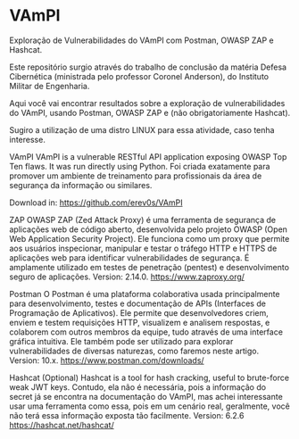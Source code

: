 # VAmPI
Exploração de Vulnerabilidades do VAmPI com Postman, OWASP ZAP e Hashcat. 

Este repositório surgio através do trabalho de conclusão da matéria Defesa Cibernética (ministrada pelo professor Coronel Anderson), do Instituto Militar de Engenharia. 

Aqui você vai encontrar  resultados sobre a exploração de vulnerabilidades do VAmPI, usando Postman, OWASP ZAP e (não obrigatoriamente Hashcat). 

Sugiro a utilização de uma distro LINUX para essa atividade, caso tenha interesse. 

VAmPI
VAmPI is a vulnerable RESTful API application exposing OWASP Top Ten flaws. It was run directly using Python. Foi criada exatamente para promover um ambiente de treinamento para profissionais da área de segurança da informação ou similares.

Download in: https://github.com/erev0s/VAmPI

ZAP
OWASP ZAP (Zed Attack Proxy) é uma ferramenta de segurança de aplicações web de código aberto, desenvolvida pelo projeto OWASP (Open Web Application Security Project). Ele funciona como um proxy que permite aos usuários inspecionar, manipular e testar o tráfego HTTP e HTTPS de aplicações web para identificar vulnerabilidades de segurança. É amplamente utilizado em testes de penetração (pentest) e desenvolvimento seguro de aplicações. 
Version: 2.14.0.
https://www.zaproxy.org/

Postman
O Postman é uma plataforma colaborativa usada principalmente para desenvolvimento, testes e documentação de APIs (Interfaces de Programação de Aplicativos). Ele permite que desenvolvedores criem, enviem e testem requisições HTTP, visualizem e analisem respostas, e colaborem com outros membros da equipe, tudo através de uma interface gráfica intuitiva. Ele também pode ser utilizado para explorar vulnerabilidades de diversas naturezas, como faremos neste artigo.
Version: 10.x.
https://www.postman.com/downloads/

Hashcat (Optional)
Hashcat is a tool for hash cracking, useful to brute-force weak JWT keys.
Contudo, ela não é necessária, pois a informação do secret já se encontra na documentação do VAmPI, mas achei interessante usar uma ferramenta como essa, pois em um cenário real, geralmente, você não terá essa informação exposta tão facilmente.
Version: 6.2.6
https://hashcat.net/hashcat/

